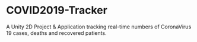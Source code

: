 # COVID2019-Tracker
A Unity 2D Project &amp; Application tracking real-time numbers of CoronaVirus 19 cases, deaths and recovered patients. 
